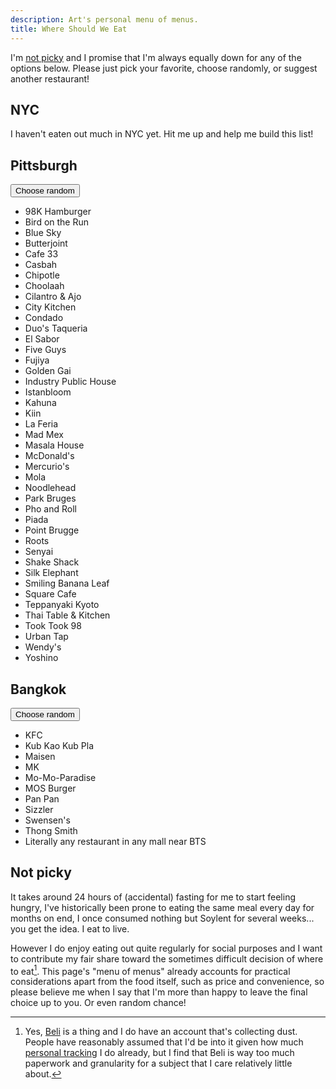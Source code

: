 ```yaml
---
description: Art's personal menu of menus.
title: Where Should We Eat
---
```


I'm [not picky](#not-picky) and I promise that I'm always equally down for any of the options below. Please just pick your favorite, choose randomly, or suggest another restaurant!

## NYC

I haven't eaten out much in NYC yet. Hit me up and help me build this list!

<h2 id="pittsburgh">Pittsburgh</h2>
<p><button>Choose random</button></p>
<ul>
  <li>98K Hamburger</li>
  <li>Bird on the Run</li>
  <li>Blue Sky</li>
  <li>Butterjoint</li>
  <li>Cafe 33</li>
  <li>Casbah</li>
  <li>Chipotle</li>
  <li>Choolaah</li>
  <li>Cilantro &amp; Ajo</li>
  <li>City Kitchen</li>
  <li>Condado</li>
  <li>Duo's Taqueria</li>
  <li>El Sabor</li>
  <li>Five Guys</li>
  <li>Fujiya</li>
  <li>Golden Gai</li>
  <li>Industry Public House</li>
  <li>Istanbloom</li>
  <li>Kahuna</li>
  <li>Kiin</li>
  <li>La Feria</li>
  <li>Mad Mex</li>
  <li>Masala House</li>
  <li>McDonald's</li>
  <li>Mercurio's</li>
  <li>Mola</li>
  <li>Noodlehead</li>
  <li>Park Bruges</li>
  <li>Pho and Roll</li>
  <li>Piada</li>
  <li>Point Brugge</li>
  <li>Roots</li>
  <li>Senyai</li>
  <li>Shake Shack</li>
  <li>Silk Elephant</li>
  <li>Smiling Banana Leaf</li>
  <li>Square Cafe</li>
  <li>Teppanyaki Kyoto</li>
  <li>Thai Table & Kitchen</li>
  <li>Took Took 98</li>
  <li>Urban Tap</li>
  <li>Wendy's</li>
  <li>Yoshino</li>
</ul>

<h2 id="bangkok">Bangkok</h2>
<p><button>Choose random</button></p>
<ul>
  <li>KFC</li>
  <li>Kub Kao Kub Pla</li>
  <li>Maisen</li>
  <li>MK</li>
  <li>Mo-Mo-Paradise</li>
  <li>MOS Burger</li>
  <li>Pan Pan</li>
  <li>Sizzler</li>
  <li>Swensen's</li>
  <li>Thong Smith</li>
  <li>Literally any restaurant in any mall near BTS</li>
</ul>

## Not picky

It takes around 24 hours of (accidental) fasting for me to start feeling hungry, I've historically been prone to eating the same meal every day for months on end, I once consumed nothing but Soylent for several weeks... you get the idea. I eat to live.

However I do enjoy eating out quite regularly for social purposes and I want to contribute my fair share toward the sometimes difficult decision of where to eat[^beli]. This page's "menu of menus" already accounts for practical considerations apart from the food itself, such as price and convenience, so please believe me when I say that I'm more than happy to leave the final choice up to you. Or even random chance!

[^beli]: Yes, [Beli](https://beliapp.com/) is a thing and I do have an account that's collecting dust. People have reasonably assumed that I'd be into it given how much [personal tracking](/ten-years-of-logging-my-life) I do already, but I find that Beli is way too much paperwork and granularity for a subject that I care relatively little about.

<!-- Some Duolingo company lore: I personally organized the office's daily dinner order for many years. Starting in 2014, I'd spend way too much time every evening trying to build consensus among the few employees who stuck around for dinner. By 2020, the system had evolved to reach its final form: a heavily automated voting spreadsheet used daily by dozens of employees ranging from interns to execs, a PagerDuty rotation of volunteers to submit and receive the online delivery orders, and a Slack bot for posting order status updates. -->

<script>
(() => {
  for (const $b of $$("main button")) {
    const city = $b.parentElement.previousElementSibling.textContent.trim();
    const $items = $b.parentElement.nextElementSibling.querySelectorAll("li");
    for (const $li of $items) {
      if ($li.textContent.length < 30) {
        $li.innerHTML = `<a href="https://www.google.com/maps/search/${encodeURIComponent(`${$li.textContent} ${city}`)}">${$li.innerHTML}</a>`;
      }
    }
    // https://stackoverflow.com/a/46545530
    const r = [...$items]
      .map($li => ({ restaurant: $li.textContent, key: Math.random() }))
      .sort((a, b) => a.key - b.key)
      .map(({ restaurant }) => restaurant)
    let i = 0;
    $b.addEventListener("click", () => window.alert(r[i++ % r.length]));
  }
})();
</script>
